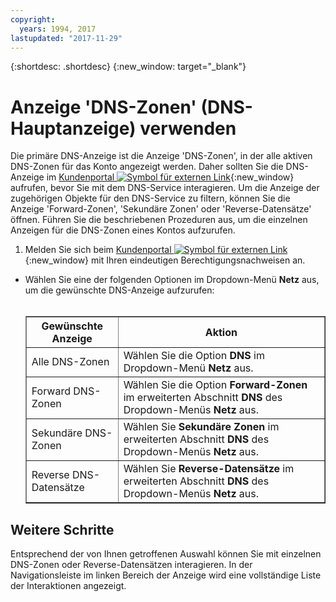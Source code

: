 ```yaml
---
copyright:
  years: 1994, 2017
lastupdated: "2017-11-29"
---
```


{:shortdesc: .shortdesc}
{:new_window: target="_blank"}

# Anzeige 'DNS-Zonen' (DNS-Hauptanzeige) verwenden

 Die primäre DNS-Anzeige ist die Anzeige 'DNS-Zonen', in der alle aktiven DNS-Zonen für das Konto angezeigt werden. Daher sollten Sie die DNS-Anzeige im [Kundenportal ![Symbol für externen Link](../../icons/launch-glyph.svg "Symbol für externen Link")](https://control.softlayer.com/){:new_window} aufrufen, bevor Sie mit dem DNS-Service interagieren. Um die Anzeige der zugehörigen Objekte für den DNS-Service zu filtern, können Sie die Anzeige 'Forward-Zonen', 'Sekundäre Zonen' oder 'Reverse-Datensätze' öffnen. Führen Sie die beschriebenen Prozeduren aus, um die einzelnen Anzeigen für die DNS-Zonen eines Kontos aufzurufen.

1. Melden Sie sich beim [Kundenportal ![Symbol für externen Link](../../icons/launch-glyph.svg "Symbol für externen Link")](https://control.softlayer.com/){:new_window} mit Ihren eindeutigen Berechtigungsnachweisen an.
* Wählen Sie eine der folgenden Optionen im Dropdown-Menü **Netz** aus, um die gewünschte DNS-Anzeige aufzurufen:<br/><br/><table border="1"><tbody><tr><th>Gewünschte Anzeige</th><th>Aktion</th></tr><tr><td>Alle DNS-Zonen</td><td>Wählen Sie die Option <strong>DNS</strong> im Dropdown-Menü <strong>Netz</strong> aus.</td></tr><tr><td>Forward DNS-Zonen</td><td>Wählen Sie die Option <strong>Forward-Zonen</strong> im erweiterten Abschnitt <strong>DNS</strong> des Dropdown-Menüs <strong>Netz</strong> aus.</td></tr><tr><td>Sekundäre DNS-Zonen</td><td>Wählen Sie <strong>Sekundäre Zonen</strong> im erweiterten Abschnitt <strong>DNS</strong> des Dropdown-Menüs <strong>Netz</strong> aus.</td></tr><tr><td>Reverse DNS-Datensätze</td><td>Wählen Sie <strong>Reverse-Datensätze</strong> im erweiterten Abschnitt <strong>DNS</strong> des Dropdown-Menüs <strong>Netz</strong> aus.</td></tr></tbody></table>

## Weitere Schritte

Entsprechend der von Ihnen getroffenen Auswahl können Sie mit einzelnen DNS-Zonen oder Reverse-Datensätzen interagieren. In der Navigationsleiste im linken Bereich der Anzeige wird eine vollständige Liste der Interaktionen angezeigt.
